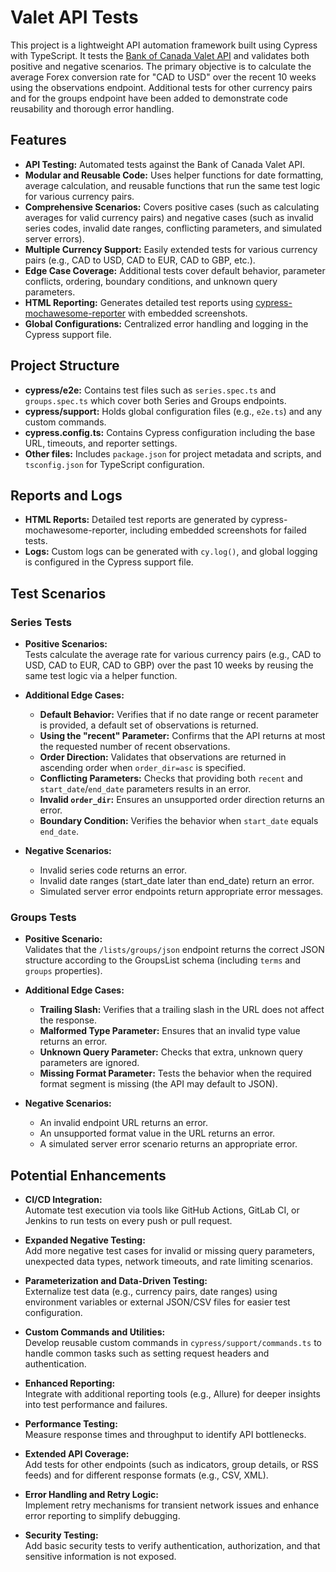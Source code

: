# Valet API Tests

This project is a lightweight API automation framework built using Cypress with TypeScript. It tests the [Bank of Canada Valet API](https://www.bankofcanada.ca/valet/docs) and validates both positive and negative scenarios. The primary objective is to calculate the average Forex conversion rate for "CAD to USD" over the recent 10 weeks using the observations endpoint. Additional tests for other currency pairs and for the groups endpoint have been added to demonstrate code reusability and thorough error handling.

## Features

- **API Testing:** Automated tests against the Bank of Canada Valet API.
- **Modular and Reusable Code:** Uses helper functions for date formatting, average calculation, and reusable functions that run the same test logic for various currency pairs.
- **Comprehensive Scenarios:** Covers positive cases (such as calculating averages for valid currency pairs) and negative cases (such as invalid series codes, invalid date ranges, conflicting parameters, and simulated server errors).
- **Multiple Currency Support:** Easily extended tests for various currency pairs (e.g., CAD to USD, CAD to EUR, CAD to GBP, etc.).
- **Edge Case Coverage:** Additional tests cover default behavior, parameter conflicts, ordering, boundary conditions, and unknown query parameters.
- **HTML Reporting:** Generates detailed test reports using [cypress-mochawesome-reporter](https://www.npmjs.com/package/cypress-mochawesome-reporter) with embedded screenshots.
- **Global Configurations:** Centralized error handling and logging in the Cypress support file.

## Project Structure

- **cypress/e2e:** Contains test files such as `series.spec.ts` and `groups.spec.ts` which cover both Series and Groups endpoints.
- **cypress/support:** Holds global configuration files (e.g., `e2e.ts`) and any custom commands.
- **cypress.config.ts:** Contains Cypress configuration including the base URL, timeouts, and reporter settings.
- **Other files:** Includes `package.json` for project metadata and scripts, and `tsconfig.json` for TypeScript configuration.

## Reports and Logs

- **HTML Reports:** Detailed test reports are generated by cypress-mochawesome-reporter, including embedded screenshots for failed tests.
- **Logs:** Custom logs can be generated with `cy.log()`, and global logging is configured in the Cypress support file.

## Test Scenarios

### Series Tests

- **Positive Scenarios:**  
  Tests calculate the average rate for various currency pairs (e.g., CAD to USD, CAD to EUR, CAD to GBP) over the past 10 weeks by reusing the same test logic via a helper function.  
- **Additional Edge Cases:**  
  - **Default Behavior:** Verifies that if no date range or recent parameter is provided, a default set of observations is returned.  
  - **Using the "recent" Parameter:** Confirms that the API returns at most the requested number of recent observations.  
  - **Order Direction:** Validates that observations are returned in ascending order when `order_dir=asc` is specified.  
  - **Conflicting Parameters:** Checks that providing both `recent` and `start_date`/`end_date` parameters results in an error.  
  - **Invalid `order_dir`:** Ensures an unsupported order direction returns an error.  
  - **Boundary Condition:** Verifies the behavior when `start_date` equals `end_date`.

- **Negative Scenarios:**  
  - Invalid series code returns an error.
  - Invalid date ranges (start_date later than end_date) return an error.
  - Simulated server error endpoints return appropriate error messages.

### Groups Tests

- **Positive Scenario:**  
  Validates that the `/lists/groups/json` endpoint returns the correct JSON structure according to the GroupsList schema (including `terms` and `groups` properties).
- **Additional Edge Cases:**  
  - **Trailing Slash:** Verifies that a trailing slash in the URL does not affect the response.
  - **Malformed Type Parameter:** Ensures that an invalid type value returns an error.
  - **Unknown Query Parameter:** Checks that extra, unknown query parameters are ignored.
  - **Missing Format Parameter:** Tests the behavior when the required format segment is missing (the API may default to JSON).

- **Negative Scenarios:**  
  - An invalid endpoint URL returns an error.
  - An unsupported format value in the URL returns an error.
  - A simulated server error scenario returns an appropriate error.

## Potential Enhancements

- **CI/CD Integration:**  
  Automate test execution via tools like GitHub Actions, GitLab CI, or Jenkins to run tests on every push or pull request.

- **Expanded Negative Testing:**  
  Add more negative test cases for invalid or missing query parameters, unexpected data types, network timeouts, and rate limiting scenarios.

- **Parameterization and Data-Driven Testing:**  
  Externalize test data (e.g., currency pairs, date ranges) using environment variables or external JSON/CSV files for easier test configuration.

- **Custom Commands and Utilities:**  
  Develop reusable custom commands in `cypress/support/commands.ts` to handle common tasks such as setting request headers and authentication.

- **Enhanced Reporting:**  
  Integrate with additional reporting tools (e.g., Allure) for deeper insights into test performance and failures.

- **Performance Testing:**  
  Measure response times and throughput to identify API bottlenecks.

- **Extended API Coverage:**  
  Add tests for other endpoints (such as indicators, group details, or RSS feeds) and for different response formats (e.g., CSV, XML).

- **Error Handling and Retry Logic:**  
  Implement retry mechanisms for transient network issues and enhance error reporting to simplify debugging.

- **Security Testing:**  
  Add basic security tests to verify authentication, authorization, and that sensitive information is not exposed.


 
 
 
